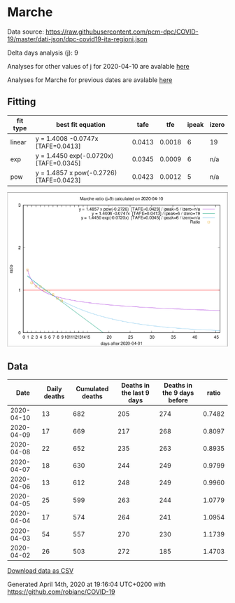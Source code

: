 # Marche

Data source: https://raw.githubusercontent.com/pcm-dpc/COVID-19/master/dati-json/dpc-covid19-ita-regioni.json

Delta days analysis (j): 9

Analyses for other values of j for 2020-04-10 are avalable [here](../2020-04-10/README.md)

Analyses for Marche for previous dates are avalable [here](../README.md)

## Fitting 
|fit type|best fit equation|tafe|tfe|ipeak|izero|
|-------|-----|--------|------|---|---|
|linear|y = 1.4008 -0.0747x  [TAFE=0.0413]|0.0413|0.0018|6|19|
|exp|y = 1.4450 exp(-0.0720x)  [TAFE=0.0345]|0.0345|0.0009|6|n/a|
|pow|y = 1.4857 x pow(-0.2726)  [TAFE=0.0423]|0.0423|0.0012|5|n/a|

![Plot](COVID-19_marche_j9_2020-04-10.png)

## Data
|Date|Daily deaths|Cumulated deaths|Deaths in the last 9 days|Deaths in the 9 days before|ratio|
|----|----------|-----------|-------|--------------------|-----|
|2020-04-10|13|682|205|274|0.7482|
|2020-04-09|17|669|217|268|0.8097|
|2020-04-08|22|652|235|263|0.8935|
|2020-04-07|18|630|244|249|0.9799|
|2020-04-06|13|612|248|249|0.9960|
|2020-04-05|25|599|263|244|1.0779|
|2020-04-04|17|574|264|241|1.0954|
|2020-04-03|54|557|270|230|1.1739|
|2020-04-02|26|503|272|185|1.4703|

[Download data as CSV](COVID-19_marche_j9_2020-04-10.csv)

Generated April 14th, 2020 at 19:16:04 UTC+0200 with https://github.com/robianc/COVID-19
